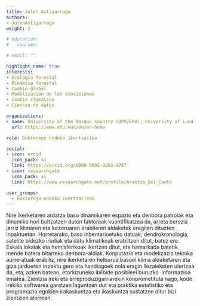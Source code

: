 ```yaml
---
title: Julen Astigarraga
authors:
- JulenAstigarraga
weight: 2

# education:
#   courses:

# email: ""

highlight_name: true
interests:
- Ecología forestal
- Dinámica forestal
- Cambio global
- Modelización de los ecosistemas
- Cambio climático
- Ciencia de datos

organizations:
- name: University of the Basque Country (UPV/EHU), University of Lund
  url: https://www.ehu.eus/en/en-home

role: Doktorego ondoko ikertzailea

social:
- icon: orcid
  icon_pack: ai
  link: https://orcid.org/0000-0002-9262-9767
- icon: researchgate
  icon_pack: ai
  link: https://www.researchgate.net/profile/Arantza_Del_Canto

user_groups: 
  - Doktorego ondoko ikertzaileak
---
```


Nire ikerketaren ardatza baso dinamikaren espazio eta denbora patroiak eta dinamika hori bultzatzen duten faktoreak kuantifikatzea da, arreta berezia jarriz klimaren eta lurzoruaren erabileren aldaketek eragiten dituzten inpaktuetan. Horretarako, baso inbentarioetako datuak, dendrokronologia, satelite bidezko irudiak eta datu klimatikoak erabiltzen ditut, batez ere. Eskala lokalak eta hemisferikoak ikertzen ditut, eta hamarkada batetik mende batera bitarteko denbora-aldiak. Konputazio eta modelizazio teknika aurreratuak erabiliz, nire ikerketaren helburua basoei klima aldaketaren eta giza jardueren inpaktu gero eta handiagoek nola eragin liezaieketen ulertzea da, eta, azken batean, etorkizuneko ibilbide posibleei buruzko  informazioa ematea. Zientzia ireki eta erreproduzigarriarekin konprometituta nago, kode irekiko softwarea garatzen laguntzen dut eta praktika estatistiko eta programazio egokien irakaskuntza eta ikaskuntza sustatzen ditut bizi zientzien alorrean.
